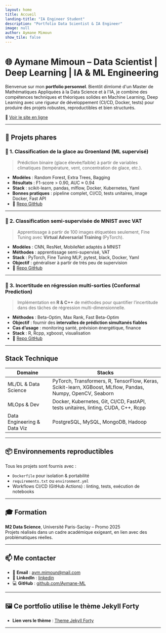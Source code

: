```yaml
---
layout: home
title: Accueil
landing-title: "IA Engineer Student"
description: "Portfolio Data Scientist & IA Engineer"
image: null
author: Aymane Mimoun
show_tile: false
---
```


# 🌐 Aymane Mimoun – Data Scientist | Deep Learning | IA & ML Engineering

Bienvenue sur mon **portfolio personnel**. Bientôt dimlomé d'un Master de Mathématiques Appliquées à la Data Science et à l'IA, je combine des compétences techniques et théoriques solides en Machine Learning, Deep Learning avec une rigueur de développement (CI/CD, Docker, tests) pour produire des projets robustes, reproductibles et bien structurés.

🔗 [Voir le site en ligne](https://Aymane-Ml.github.io)

---

## 📁 Projets phares

### 🧊 1. Classification de la glace au Groenland (ML supervisé)
> Prédiction binaire (glace élevée/faible) à partir de variables climatiques (température, vent, concentration de glace, etc.).

- **Modèles** : Random Forest, Extra Trees, Bagging
- **Résultats** : F1-score > 0.90, AUC ≈ 0.94
- **Stack** : scikit-learn, pandas, mlflow, Docker, Kubernetes, Yaml
- **Bonnes pratiques** : pipeline complet, CI/CD, tests unitaires, image Docker, Fast API
- 📂 [Repo GitHub](https://github.com/Aymane-ML/Ice-Classification_MLops)

---

### 🔢 2. Classification semi-supervisée de MNIST avec VAT
> Apprentissage à partir de 100 images étiquetées seulement, Fine Tuning avec **Virtual Adversarial Training** (PyTorch).

- **Modèles** : CNN, ResNet, MobileNet adaptés à MNIST
- **Méthodes** : apprentissage semi-supervisé, VAT
- **Stack** : PyTorch, Fine Tuning MLP, pytest, black, Docker, Yaml
- **Objectif** : généraliser à partir de très peu de supervision
- 📂 [Repo GitHub](https://github.com/Aymane-ML/Projet-Deep-Learning---Classification-MNIST-avec-PyTorch-VAT)

---

### 📏 3. Incertitude en régression multi-sorties (Conformal Prediction)
> Implémentation en **R & C++** de méthodes pour quantifier l’incertitude dans des tâches de régression multi-dimensionnelle.

- **Méthodes** : Beta-Optim, Max Rank, Fast Beta-Optim
- **Objectif** : fournir des **intervalles de prédiction simultanés fiables**
- **Cas d’usage** : monitoring santé, prévision énergétique, finance
- **Stack** : R, Rcpp, xgboost, visualisation
- 📂 [Repo GitHub](https://github.com/Aymane-ML/Uncertainty_Quantification_in_MultiOutput_Regression-R-C-)

---

## Stack Technique

| Domaine                    | Stacks                                                                                                     |
|----------------------------|------------------------------------------------------------------------------------------------------------|
| ML/DL & Data Science       | PyTorch, Transformers, R, TensorFlow, Keras, Scikit-learn, XGBoost, MLflow, Pandas, Numpy, OpenCV, Seaborn |
| MLOps & Dev                | Docker, Kubernetes, Git, CI/CD, FastAPI, tests unitaires, linting, CUDA, C++, Rcpp                         |
| Data Engineering & Data Viz| PostgreSQL, MySQL, MongoDB, Hadoop                                                                         |


---

## 📦 Environnements reproductibles

Tous les projets sont fournis avec :
- `Dockerfile` pour isolation & portabilité
- `requirements.txt` ou `environment.yml`
- Workflows CI/CD (GitHub Actions) : linting, tests, exécution de notebooks

---

## 🎓 Formation

**M2 Data Science**, Université Paris-Saclay – Promo 2025  
Projets réalisés dans un cadre académique exigeant, en lien avec des problématiques réelles.

---

## 📫 Me contacter

- 📧 **Email** : [aym.mimoun@mail.com](mailto:aym.mimoun@mail.com)
- 💼 **LinkedIn** : [linkedin](https://www.linkedin.com/in/aymane-mimoun-892697221/) 
- 💻 **GitHub** : [github.com/Aymane-ML](https://github.com/Aymane-ML)

---

## 🖼️ Ce portfolio utilise le thème Jekyll **Forty**

- **Lien vers le thème** : [Theme Jekyll Forty](https://https://jekyllthemes.io/theme/forty-jekyll-theme)
---

